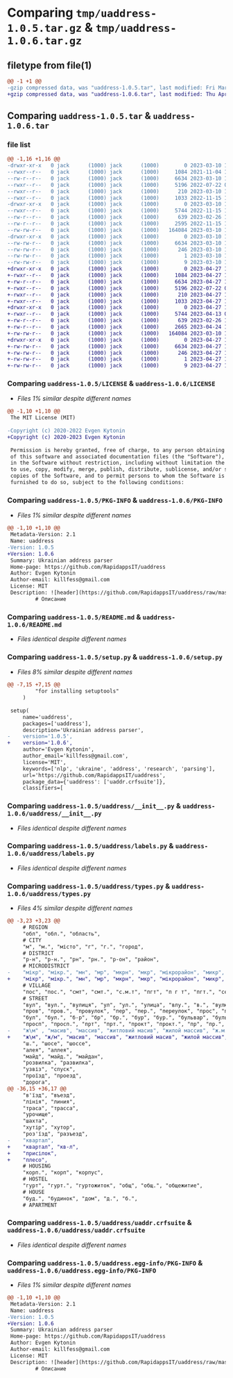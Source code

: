 # Comparing `tmp/uaddress-1.0.5.tar.gz` & `tmp/uaddress-1.0.6.tar.gz`

## filetype from file(1)

```diff
@@ -1 +1 @@
-gzip compressed data, was "uaddress-1.0.5.tar", last modified: Fri Mar 10 10:46:45 2023, max compression
+gzip compressed data, was "uaddress-1.0.6.tar", last modified: Thu Apr 27 10:08:50 2023, max compression
```

## Comparing `uaddress-1.0.5.tar` & `uaddress-1.0.6.tar`

### file list

```diff
@@ -1,16 +1,16 @@
-drwxr-xr-x   0 jack      (1000) jack      (1000)        0 2023-03-10 10:46:45.548948 uaddress-1.0.5/
--rwxr--r--   0 jack      (1000) jack      (1000)     1084 2021-11-04 12:07:45.000000 uaddress-1.0.5/LICENSE
--rw-r--r--   0 jack      (1000) jack      (1000)     6634 2023-03-10 10:46:45.548948 uaddress-1.0.5/PKG-INFO
--rwxr--r--   0 jack      (1000) jack      (1000)     5196 2022-07-22 07:13:41.000000 uaddress-1.0.5/README.md
--rwxr--r--   0 jack      (1000) jack      (1000)      210 2023-03-10 10:46:45.548948 uaddress-1.0.5/setup.cfg
--rwxr--r--   0 jack      (1000) jack      (1000)     1033 2022-11-15 11:05:55.000000 uaddress-1.0.5/setup.py
-drwxr-xr-x   0 jack      (1000) jack      (1000)        0 2023-03-10 10:46:45.544948 uaddress-1.0.5/uaddress/
--rwxr--r--   0 jack      (1000) jack      (1000)     5744 2022-11-15 11:15:55.000000 uaddress-1.0.5/uaddress/__init__.py
--rw-r--r--   0 jack      (1000) jack      (1000)      639 2023-02-26 17:24:15.000000 uaddress-1.0.5/uaddress/labels.py
--rw-r--r--   0 jack      (1000) jack      (1000)     2595 2022-11-15 11:15:46.000000 uaddress-1.0.5/uaddress/types.py
--rw-rw-r--   0 jack      (1000) jack      (1000)   164084 2023-03-10 10:41:10.000000 uaddress-1.0.5/uaddress/uaddr.crfsuite
-drwxr-xr-x   0 jack      (1000) jack      (1000)        0 2023-03-10 10:46:45.544948 uaddress-1.0.5/uaddress.egg-info/
--rw-rw-r--   0 jack      (1000) jack      (1000)     6634 2023-03-10 10:46:45.000000 uaddress-1.0.5/uaddress.egg-info/PKG-INFO
--rw-rw-r--   0 jack      (1000) jack      (1000)      246 2023-03-10 10:46:45.000000 uaddress-1.0.5/uaddress.egg-info/SOURCES.txt
--rw-rw-r--   0 jack      (1000) jack      (1000)        1 2023-03-10 10:46:45.000000 uaddress-1.0.5/uaddress.egg-info/dependency_links.txt
--rw-rw-r--   0 jack      (1000) jack      (1000)        9 2023-03-10 10:46:45.000000 uaddress-1.0.5/uaddress.egg-info/top_level.txt
+drwxr-xr-x   0 jack      (1000) jack      (1000)        0 2023-04-27 10:08:50.602141 uaddress-1.0.6/
+-rwxr--r--   0 jack      (1000) jack      (1000)     1084 2023-04-27 10:04:36.000000 uaddress-1.0.6/LICENSE
+-rw-r--r--   0 jack      (1000) jack      (1000)     6634 2023-04-27 10:08:50.602141 uaddress-1.0.6/PKG-INFO
+-rwxr--r--   0 jack      (1000) jack      (1000)     5196 2022-07-22 07:13:41.000000 uaddress-1.0.6/README.md
+-rwxr--r--   0 jack      (1000) jack      (1000)      210 2023-04-27 10:08:50.602141 uaddress-1.0.6/setup.cfg
+-rwxr--r--   0 jack      (1000) jack      (1000)     1033 2023-04-27 10:04:19.000000 uaddress-1.0.6/setup.py
+drwxr-xr-x   0 jack      (1000) jack      (1000)        0 2023-04-27 10:08:50.578142 uaddress-1.0.6/uaddress/
+-rwxr--r--   0 jack      (1000) jack      (1000)     5744 2023-04-13 08:56:24.000000 uaddress-1.0.6/uaddress/__init__.py
+-rw-r--r--   0 jack      (1000) jack      (1000)      639 2023-02-26 17:24:15.000000 uaddress-1.0.6/uaddress/labels.py
+-rw-r--r--   0 jack      (1000) jack      (1000)     2665 2023-04-24 10:27:05.000000 uaddress-1.0.6/uaddress/types.py
+-rw-rw-r--   0 jack      (1000) jack      (1000)   164084 2023-03-10 10:41:10.000000 uaddress-1.0.6/uaddress/uaddr.crfsuite
+drwxr-xr-x   0 jack      (1000) jack      (1000)        0 2023-04-27 10:08:50.602141 uaddress-1.0.6/uaddress.egg-info/
+-rw-rw-r--   0 jack      (1000) jack      (1000)     6634 2023-04-27 10:08:50.000000 uaddress-1.0.6/uaddress.egg-info/PKG-INFO
+-rw-rw-r--   0 jack      (1000) jack      (1000)      246 2023-04-27 10:08:50.000000 uaddress-1.0.6/uaddress.egg-info/SOURCES.txt
+-rw-rw-r--   0 jack      (1000) jack      (1000)        1 2023-04-27 10:08:50.000000 uaddress-1.0.6/uaddress.egg-info/dependency_links.txt
+-rw-rw-r--   0 jack      (1000) jack      (1000)        9 2023-04-27 10:08:50.000000 uaddress-1.0.6/uaddress.egg-info/top_level.txt
```

### Comparing `uaddress-1.0.5/LICENSE` & `uaddress-1.0.6/LICENSE`

 * *Files 1% similar despite different names*

```diff
@@ -1,10 +1,10 @@
 The MIT License (MIT)
 
-Copyright (c) 2020-2022 Evgen Kytonin
+Copyright (c) 2020-2023 Evgen Kytonin
 
 Permission is hereby granted, free of charge, to any person obtaining a copy
 of this software and associated documentation files (the "Software"), to deal
 in the Software without restriction, including without limitation the rights
 to use, copy, modify, merge, publish, distribute, sublicense, and/or sell
 copies of the Software, and to permit persons to whom the Software is
 furnished to do so, subject to the following conditions:
```

### Comparing `uaddress-1.0.5/PKG-INFO` & `uaddress-1.0.6/PKG-INFO`

 * *Files 1% similar despite different names*

```diff
@@ -1,10 +1,10 @@
 Metadata-Version: 2.1
 Name: uaddress
-Version: 1.0.5
+Version: 1.0.6
 Summary: Ukrainian address parser
 Home-page: https://github.com/RapidappsIT/uaddress
 Author: Evgen Kytonin
 Author-email: killfess@gmail.com
 License: MIT
 Description: ![header](https://github.com/RapidappsIT/uaddress/raw/master/doc/header.png)
         # Описание
```

### Comparing `uaddress-1.0.5/README.md` & `uaddress-1.0.6/README.md`

 * *Files identical despite different names*

### Comparing `uaddress-1.0.5/setup.py` & `uaddress-1.0.6/setup.py`

 * *Files 8% similar despite different names*

```diff
@@ -7,15 +7,15 @@
         "for installing setuptools"
     )
 
 setup(
     name='uaddress',
     packages=['uaddress'],
     description='Ukrainian address parser',
-    version='1.0.5',
+    version='1.0.6',
     author='Evgen Kytonin',
     author_email='killfess@gmail.com',
     license='MIT',
     keywords=['nlp', 'ukraine', 'address', 'research', 'parsing'],
     url='https://github.com/RapidappsIT/uaddress',
     package_data={'uaddress': ['uaddr.crfsuite']},
     classifiers=[
```

### Comparing `uaddress-1.0.5/uaddress/__init__.py` & `uaddress-1.0.6/uaddress/__init__.py`

 * *Files identical despite different names*

### Comparing `uaddress-1.0.5/uaddress/labels.py` & `uaddress-1.0.6/uaddress/labels.py`

 * *Files identical despite different names*

### Comparing `uaddress-1.0.5/uaddress/types.py` & `uaddress-1.0.6/uaddress/types.py`

 * *Files 4% similar despite different names*

```diff
@@ -3,23 +3,23 @@
     # REGION
     "обл", "обл.", "область",
     # CITY
     "м", "м.", "місто", "г", "г.", "город",
     # DISTRICT
     "р-н", "р-н.", "рн", "рн.", "р-он", "район",
     # MICRODISTRICT
-    "мікр", "мікр.", "мн", "мр", "мкрн", "мкр", "мікрорайон", "микр", "микр.", "микрорайон", "м-н",
+    "мікр", "мікр.", "мн", "мр", "мкрн", "мкр", "мікрорайон", "микр", "микр.", "микрорайон", "м-н", "м-р",
     # VILLAGE
     "пос", "пос.", "смт", "смт.", "с.м.т", "пгт", "п г т", "пгт.", "село", "селище", "поселок", "с-ще",
     # STREET    
     "вул", "вул.", "вулиця", "ул", "ул.", "улица", "влу.", "в.", "вулю", "улиця",
     "пров", "пров.", "провулок", "пер", "пер.", "переулок", "прос", "провул", "прв.", "перевуло", "про",
     "бул", "бул.", "б-р", "бр", "бр.", "бур", "бур.", "бульвар", "бульв.", "бул-р.",
     "просп", "просп.", "прт", "прт.", "прокт", "прокт.", "пр", "пр.", "п-т", "п-т.", "п-рт.", "проспект", "п-т", "пр-кт", "пр-к", "прпосп"
-    "ж\м" , "масив", "массив", "житловий масив", "жилой массив", "ж.м.",
+    "ж\м", "ж/м", "масив", "массив", "житловий масив", "жилой массив", "ж.м.",
     "ш.", "шосе", "шоссе",
     "алея", "аллея",
     "майд", "майд.", "майдан",
     "розвилка", "развилка",
     "узвіз", "спуск",
     "проїзд", "проезд",
     "дорога",
@@ -36,15 +36,17 @@
     "в'їзд", "въезд",
     "лінія", "линия",
     "траса", "трасса",
     "урочище",
     "шахта",
     "хутір", "хутор",
     "роз'їзд", "разъезд",
-    "квартал",
+    "квартал", "кв-л",
+    "присілок",
+    "плесо",
     # HOUSING
     "корп.", "корп", "корпус",
     # HOSTEL
     "гурт", "гурт.", "гуртожиток", "общ", "общ.", "общежитие",
     # HOUSE
     "буд.", "будинок", "дом", "д.", "б.",
     # APARTMENT
```

### Comparing `uaddress-1.0.5/uaddress/uaddr.crfsuite` & `uaddress-1.0.6/uaddress/uaddr.crfsuite`

 * *Files identical despite different names*

### Comparing `uaddress-1.0.5/uaddress.egg-info/PKG-INFO` & `uaddress-1.0.6/uaddress.egg-info/PKG-INFO`

 * *Files 1% similar despite different names*

```diff
@@ -1,10 +1,10 @@
 Metadata-Version: 2.1
 Name: uaddress
-Version: 1.0.5
+Version: 1.0.6
 Summary: Ukrainian address parser
 Home-page: https://github.com/RapidappsIT/uaddress
 Author: Evgen Kytonin
 Author-email: killfess@gmail.com
 License: MIT
 Description: ![header](https://github.com/RapidappsIT/uaddress/raw/master/doc/header.png)
         # Описание
```

